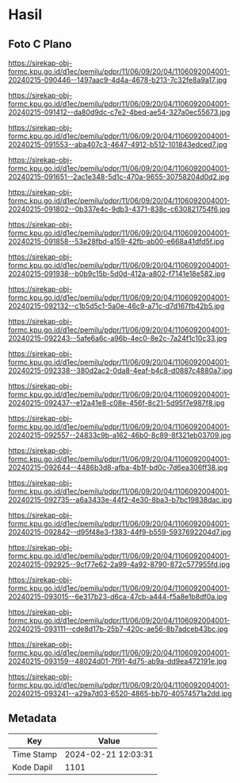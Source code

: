 # Hasil

## Foto C Plano

https://sirekap-obj-formc.kpu.go.id/d1ec/pemilu/pdpr/11/06/09/20/04/1106092004001-20240215-090446--1497aac9-4d4a-4678-b213-7c32fe8a9a17.jpg

https://sirekap-obj-formc.kpu.go.id/d1ec/pemilu/pdpr/11/06/09/20/04/1106092004001-20240215-091412--da80d9dc-c7e2-4bed-ae54-327a0ec55673.jpg

https://sirekap-obj-formc.kpu.go.id/d1ec/pemilu/pdpr/11/06/09/20/04/1106092004001-20240215-091553--aba407c3-4647-4912-b512-101843edced7.jpg

https://sirekap-obj-formc.kpu.go.id/d1ec/pemilu/pdpr/11/06/09/20/04/1106092004001-20240215-091651--2ac1e348-5d1c-470a-9655-30758204d0d2.jpg

https://sirekap-obj-formc.kpu.go.id/d1ec/pemilu/pdpr/11/06/09/20/04/1106092004001-20240215-091802--0b337e4c-9db3-4371-838c-c630821754f6.jpg

https://sirekap-obj-formc.kpu.go.id/d1ec/pemilu/pdpr/11/06/09/20/04/1106092004001-20240215-091858--53e28fbd-a159-42fb-ab00-e668a41dfd5f.jpg

https://sirekap-obj-formc.kpu.go.id/d1ec/pemilu/pdpr/11/06/09/20/04/1106092004001-20240215-091938--b0b9c15b-5d0d-412a-a802-f7141e18e582.jpg

https://sirekap-obj-formc.kpu.go.id/d1ec/pemilu/pdpr/11/06/09/20/04/1106092004001-20240215-092132--c1b5d5c1-5a0e-46c9-a71c-d7d167fb42b5.jpg

https://sirekap-obj-formc.kpu.go.id/d1ec/pemilu/pdpr/11/06/09/20/04/1106092004001-20240215-092243--5afe6a6c-a96b-4ec0-8e2c-7a24f1c10c33.jpg

https://sirekap-obj-formc.kpu.go.id/d1ec/pemilu/pdpr/11/06/09/20/04/1106092004001-20240215-092338--380d2ac2-0da8-4eaf-b4c8-d0887c4880a7.jpg

https://sirekap-obj-formc.kpu.go.id/d1ec/pemilu/pdpr/11/06/09/20/04/1106092004001-20240215-092437--e12a41e8-c08e-456f-8c21-5d95f7e987f8.jpg

https://sirekap-obj-formc.kpu.go.id/d1ec/pemilu/pdpr/11/06/09/20/04/1106092004001-20240215-092557--24833c9b-a162-46b0-8c89-8f321eb03709.jpg

https://sirekap-obj-formc.kpu.go.id/d1ec/pemilu/pdpr/11/06/09/20/04/1106092004001-20240215-092644--4486b3d8-afba-4b1f-bd0c-7d6ea306ff38.jpg

https://sirekap-obj-formc.kpu.go.id/d1ec/pemilu/pdpr/11/06/09/20/04/1106092004001-20240215-092735--a6a3433e-44f2-4e30-8ba3-b7bc19838dac.jpg

https://sirekap-obj-formc.kpu.go.id/d1ec/pemilu/pdpr/11/06/09/20/04/1106092004001-20240215-092842--d95f48e3-f383-44f9-b559-5937692204d7.jpg

https://sirekap-obj-formc.kpu.go.id/d1ec/pemilu/pdpr/11/06/09/20/04/1106092004001-20240215-092925--9cf77e62-2a99-4a92-8790-872c577955fd.jpg

https://sirekap-obj-formc.kpu.go.id/d1ec/pemilu/pdpr/11/06/09/20/04/1106092004001-20240215-093015--6e317b23-d6ca-47cb-a444-f5a8e1b8df0a.jpg

https://sirekap-obj-formc.kpu.go.id/d1ec/pemilu/pdpr/11/06/09/20/04/1106092004001-20240215-093111--cde8d17b-25b7-420c-ae56-8b7adceb43bc.jpg

https://sirekap-obj-formc.kpu.go.id/d1ec/pemilu/pdpr/11/06/09/20/04/1106092004001-20240215-093159--48024d01-7f91-4d75-ab9a-dd9ea472191e.jpg

https://sirekap-obj-formc.kpu.go.id/d1ec/pemilu/pdpr/11/06/09/20/04/1106092004001-20240215-093241--a29a7d03-6520-4865-bb70-40574571a2dd.jpg


## Metadata

| Key        | Value               |
| ---------- | ------------------- |
| Time Stamp | 2024-02-21 12:03:31 |
| Kode Dapil | 1101                |



